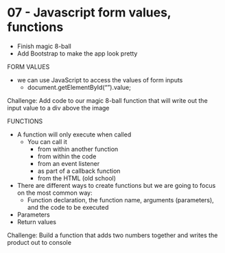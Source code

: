 # 07 - Javascript form values, functions #

- Finish magic 8-ball
- Add Bootstrap to make the app look pretty


FORM VALUES
- we can use JavaScript to access the values of form inputs
    - document.getElementById(“”).value;

Challenge: Add code to our magic 8-ball function that will write out the input value to a div above the image


FUNCTIONS
- A function will only execute when called
    - You can call it 
        - from within another function
        - from within the code
        - from an event listener
        - as part of a callback function
        - from the HTML (old school)
- There are different ways to create functions but we are going to focus on the most common way:
    - Function declaration, the function name, arguments (parameters), and the code to be executed
- Parameters
- Return values

Challenge: Build a function that adds two numbers together and writes the product out to console
